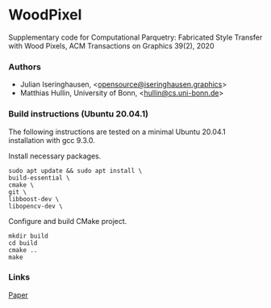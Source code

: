 # WoodPixel

Supplementary code for Computational Parquetry: Fabricated Style Transfer with Wood Pixels, ACM Transactions on Graphics 39(2), 2020

### Authors
* Julian Iseringhausen, <[opensource@iseringhausen.graphics](mailto:opensource@iseringhausen.graphics)>
* Matthias Hullin, University of Bonn, <[hullin@cs.uni-bonn.de](mailto:hullin@cs.uni-bonn.de)>

### Build instructions (Ubuntu 20.04.1)
The following instructions are tested on a minimal Ubuntu 20.04.1 installation with gcc 9.3.0.

Install necessary packages.
```
sudo apt update && sudo apt install \
build-essential \
cmake \
git \
libboost-dev \
libopencv-dev \
```

Configure and build CMake project.
```
mkdir build
cd build
cmake ..
make
```

### Links
[Paper](https://light.cs.uni-bonn.de/computational-parquetry-fabricated-style-transfer-with-wood-pixels/)
